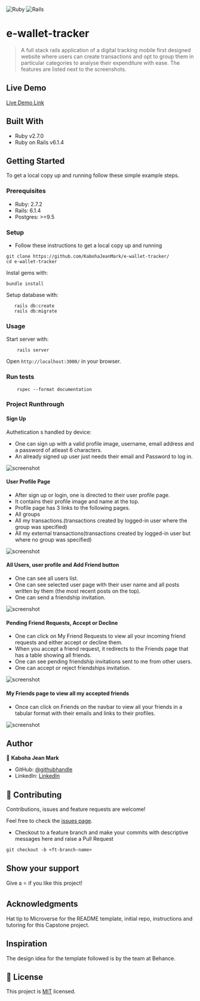 <img alt="Ruby" src="https://img.shields.io/badge/ruby-%23CC342D.svg?&style=for-the-badge&logo=ruby&logoColor=white"/> <img alt="Rails" src="https://img.shields.io/badge/rails%20-%23CC0000.svg?&style=for-the-badge&logo=ruby-on-rails&logoColor=white"/>

# e-wallet-tracker 

> A full stack rails application of a digital tracking mobile first designed website where users can create transactions and opt to group them in particular categories to analyse their expenditure with ease. The features are listed next to the screenshots.

## Live Demo

[Live Demo Link](https://sheltered-hamlet-43209.herokuapp.com/)

## Built With

- Ruby v2.7.0
- Ruby on Rails v6.1.4

## Getting Started

To get a local copy up and running follow these simple example steps.

### Prerequisites

- Ruby: 2.7.2
- Rails: 6.1.4
- Postgres: >=9.5

### Setup

- Follow these instructions to get a local copy up and running
```
git clone https://github.com/KabohaJeanMark/e-wallet-tracker/
cd e-wallet-tracker
```
Instal gems with:

```
bundle install
```

Setup database with:

```
   rails db:create
   rails db:migrate
```

### Usage

Start server with:

```
    rails server
```

Open `http://localhost:3000/` in your browser.

### Run tests

```
    rspec --format documentation
```

### Project Runthrough
#### Sign Up
Authetication s handled by device:

- One can sign up with a valid profile image, username, email address and a password of atleast 6 characters.
- An already signed up user just needs their email and Password to log in.

![screenshot](app/assets/images/sign_up.png)

#### User Profile Page
- After sign up or login, one is directed to their user profile page.
- It contains their profile image and name at the top.
- Profile page has 3 links to the following pages.
- All groups
- All my transactions.(transactions created by logged-in user where the group was specified)
- All my external transactions(transactions created by logged-in user but where no group was specified)

![screenshot](app/assets/images/timeline.png)

#### All Users, user profile and Add Friend button
- One can see all users list.
- One can see selected user page with their user name and all posts written by them (the most recent posts on the top).
- One can send a friendship invitation.

![screenshot](app/assets/images/all_users.png)

#### Pending Friend Requests, Accept or Decline
- One can click on My Friend Requests to view all your incoming friend requests and either accept or decline them. 
- When you accept a friend request, it redirects to the Friends page that has a table showing all friends. 
- One can see pending friendship invitations sent to me from other users.
- One can accept or reject friendships invitation.


![screenshot](app/assets/images/friend_requests.png)

#### My Friends page to view all my accepted friends
- Once can click on Friends on the navbar to view all your friends in a tabular format with their emails and links to their profiles.

![screenshot](app/assets/images/my_friends.png)

## Author

👤 **Kaboha Jean Mark**

- GitHub: [@githubhandle](https://github.com/KabohaJeanMark)
- LinkedIn: [LinkedIn](https://www.linkedin.com/in/jean-mark-kaboha-software-engineer/)

## 🤝 Contributing

Contributions, issues and feature requests are welcome!

Feel free to check the [issues page](https://github.com/KabohaJeanMark/e-wallet-tracker/issues/).

- Checkout to a feature branch and make your commits with descriptive messages here and raise a Pull Request
```
git checkout -b <ft-branch-name>
```

## Show your support

Give a ⭐️ if you like this project!

## Acknowledgments

Hat tip to Microverse for the README template, initial repo, instructions and tutoring for this Capstone project.

## Inspiration

The design idea for the template followed is by the team at Behance. 

## 📝 License

This project is [MIT](./LICENSE) licensed.

